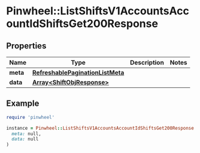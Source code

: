 # Pinwheel::ListShiftsV1AccountsAccountIdShiftsGet200Response

## Properties

| Name | Type | Description | Notes |
| ---- | ---- | ----------- | ----- |
| **meta** | [**RefreshablePaginationListMeta**](RefreshablePaginationListMeta.md) |  |  |
| **data** | [**Array&lt;ShiftObjResponse&gt;**](ShiftObjResponse.md) |  |  |

## Example

```ruby
require 'pinwheel'

instance = Pinwheel::ListShiftsV1AccountsAccountIdShiftsGet200Response.new(
  meta: null,
  data: null
)
```

